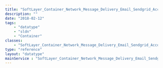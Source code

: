 ```yaml
---
title: "SoftLayer_Container_Network_Message_Delivery_Email_Sendgrid_Account"
description: ""
date: "2018-02-12"
tags:
    - "datatype"
    - "sldn"
    - "Container"
classes:
    - "SoftLayer_Container_Network_Message_Delivery_Email_Sendgrid_Account"
type: "reference"
layout: "datatype"
mainService : "SoftLayer_Container_Network_Message_Delivery_Email_Sendgrid_Account"
---
```

